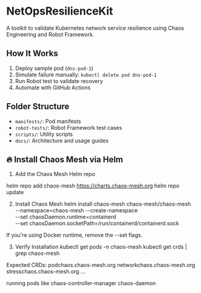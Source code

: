 # NetOpsResilienceKit

A toolkit to validate Kubernetes network service resilience using Chaos Engineering and Robot Framework.

## How It Works

1. Deploy sample pod (`dns-pod-1`)
2. Simulate failure manually: `kubectl delete pod dns-pod-1`
3. Run Robot test to validate recovery
4. Automate with GitHub Actions

## Folder Structure

- `manifests/`: Pod manifests
- `robot-tests/`: Robot Framework test cases
- `scripts/`: Utility scripts
- `docs/`: Architecture and usage guides 


## 🔥 Install Chaos Mesh via Helm
1. Add the Chaos Mesh Helm repo

helm repo add chaos-mesh https://charts.chaos-mesh.org
helm repo update

2. Install Chaos Mesh
helm install chaos-mesh chaos-mesh/chaos-mesh \
  --namespace=chaos-mesh --create-namespace \
  --set chaosDaemon.runtime=containerd \
  --set chaosDaemon.socketPath=/run/containerd/containerd.sock

If you're using Docker runtime, remove the --set flags.

3. Verify Installation
kubectl get pods -n chaos-mesh
kubectl get crds | grep chaos-mesh


Expected CRDs:
podchaos.chaos-mesh.org
networkchaos.chaos-mesh.org
stresschaos.chaos-mesh.org
...

running pods like 
chaos-controller-manager
chaos-daemon


